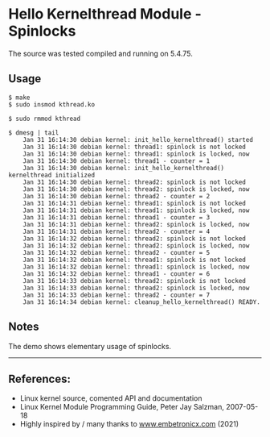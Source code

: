 # Hello Kernelthread Module - Spinlocks

The source was tested compiled and running on 5.4.75.  


## Usage

```
$ make
$ sudo insmod kthread.ko

$ sudo rmmod kthread

$ dmesg | tail
    Jan 31 16:14:30 debian kernel: init_hello_kernelthread() started
    Jan 31 16:14:30 debian kernel: thread1: spinlock is not locked
    Jan 31 16:14:30 debian kernel: thread1: spinlock is locked, now
    Jan 31 16:14:30 debian kernel: thread1 - counter = 1
    Jan 31 16:14:30 debian kernel: init_hello_kernelthread() kernelthread initialized
    Jan 31 16:14:30 debian kernel: thread2: spinlock is not locked
    Jan 31 16:14:30 debian kernel: thread2: spinlock is locked, now
    Jan 31 16:14:30 debian kernel: thread2 - counter = 2
    Jan 31 16:14:31 debian kernel: thread1: spinlock is not locked
    Jan 31 16:14:31 debian kernel: thread1: spinlock is locked, now
    Jan 31 16:14:31 debian kernel: thread1 - counter = 3
    Jan 31 16:14:31 debian kernel: thread2: spinlock is locked, now
    Jan 31 16:14:31 debian kernel: thread2 - counter = 4
    Jan 31 16:14:32 debian kernel: thread2: spinlock is not locked
    Jan 31 16:14:32 debian kernel: thread2: spinlock is locked, now
    Jan 31 16:14:32 debian kernel: thread2 - counter = 5
    Jan 31 16:14:32 debian kernel: thread1: spinlock is not locked
    Jan 31 16:14:32 debian kernel: thread1: spinlock is locked, now
    Jan 31 16:14:32 debian kernel: thread1 - counter = 6
    Jan 31 16:14:33 debian kernel: thread2: spinlock is not locked
    Jan 31 16:14:33 debian kernel: thread2: spinlock is locked, now
    Jan 31 16:14:33 debian kernel: thread2 - counter = 7
    Jan 31 16:14:34 debian kernel: cleanup_hello_kernelthread() READY.
```


## Notes

The demo shows elementary usage of spinlocks.


---

## References:
 * Linux kernel source, comented API and documentation
 * Linux Kernel Module Programming Guide, Peter Jay Salzman, 2007-05-18
 * Highly inspired by / many thanks to www.embetronicx.com (2021)
